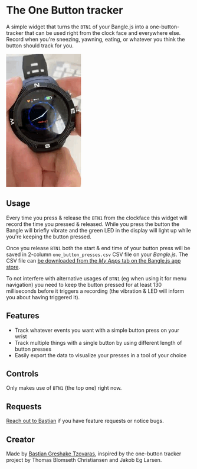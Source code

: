 # The One Button tracker

A simple widget that turns the `BTN1` of your Bangle.js into a one-button-tracker that can be used right from the clock face and everywhere else. Record when you're sneezing, yawning, eating, or whatever you think the button should track for you.

![](one-button.GIF)

## Usage

Every time you press & release the `BTN1` from the clockface this widget will record the time you pressed & released. While you press the button the Bangle will briefly vibrate and the green LED in the display will light up while you're keeping the button pressed.

Once you release `BTN1` both the start & end time of your button press will be saved in 2-column `one_button_presses.csv` CSV file on your _Bangle.js_. The CSV file can [be downloaded from the _My Apps_ tab on the Bangle.js app store](https://banglejs.com/apps/).

To not interfere with alternative usages of `BTN1` (eg when using it for menu navigation) you need to keep the button pressed for at least 130 milliseconds before it triggers a recording (the vibration & LED will inform you about having triggered it).

## Features

- Track whatever events you want with a simple button press on your wrist
- Track multiple things with a single button by using different length of button presses
- Easily export the data to visualize your presses in a tool of your choice

## Controls

Only makes use of `BTN1` (the top one) right now.

## Requests

[Reach out to Bastian](https://www.github.com/gedankenstuecke) if you have feature requests or notice bugs.

## Creator

Made by [Bastian Greshake Tzovaras](https://tzovar.as), inspired by the one-button tracker project by Thomas Blomseth Christiansen and Jakob Eg Larsen.
